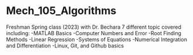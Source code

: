 # Mech_105_Algorithms
Freshman Spring class (2023) with Dr. Bechara 
7 different topic covered including:
-MATLAB Basics
-Computer Numbers and Error
-Root Finding Methods
-Linear Regression
-Systems of Equations
-Numerical Integration and Differentiation
-Linux, Git, and Github basics

